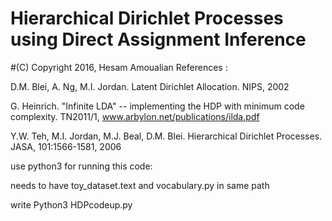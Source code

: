 # Hierarchical Dirichlet Processes using Direct Assignment Inference
#(C) Copyright 2016, Hesam Amoualian
References :

D.M. Blei, A. Ng, M.I. Jordan. Latent Dirichlet Allocation. NIPS, 2002

G. Heinrich. "Infinite LDA" -- implementing the HDP with minimum code complexity. TN2011/1, www.arbylon.net/publications/ilda.pdf

Y.W. Teh, M.I. Jordan, M.J. Beal, D.M. Blei. Hierarchical Dirichlet Processes. JASA, 101:1566-1581, 2006

use python3 for running this code:

needs to have toy_dataset.text and vocabulary.py in same path

write Python3 HDPcodeup.py